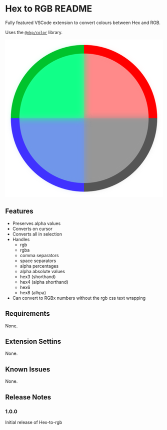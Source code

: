 # Hex to RGB README

Fully featured VSCode extension to convert colours between Hex and RGB.

Uses the [`@nkp/color`](https://www.npmjs.com/package/@nkp/color) library.

![logo](images/logo.png)

## Features

- Preserves alpha values
- Converts on cursor
- Converts all in selection
- Handles
  - rgb
  - rgba
  - comma separators
  - space separators
  - alpha percentages
  - alpha absolute values
  - hex3 (shorthand)
  - hex4 (alpha shorthand)
  - hex6
  - hex8 (alhpa)
- Can convert to RGBx numbers without the rgb css text wrapping

## Requirements

None.

## Extension Settins

None.

## Known Issues

None.

## Release Notes

### 1.0.0

Initial release of Hex-to-rgb
